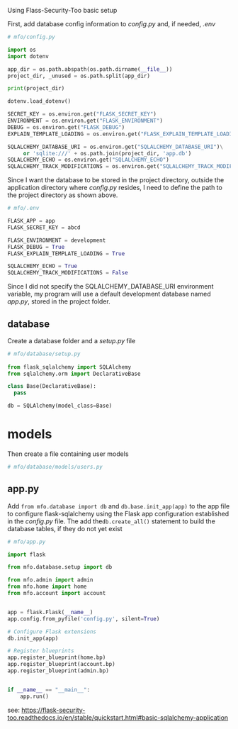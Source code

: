 Using Flass-Security-Too basic setup


First, add database config information to *config.py* and, if needed, *.env*

```python
# mfo/config.py

import os
import dotenv

app_dir = os.path.abspath(os.path.dirname(__file__))
project_dir, _unused = os.path.split(app_dir)

print(project_dir)

dotenv.load_dotenv()

SECRET_KEY = os.environ.get("FLASK_SECRET_KEY")
ENVIRONMENT = os.environ.get("FLASK_ENVIRONMENT")
DEBUG = os.environ.get("FLASK_DEBUG")
EXPLAIN_TEMPLATE_LOADING = os.environ.get("FLASK_EXPLAIN_TEMPLATE_LOADING")

SQLALCHEMY_DATABASE_URI = os.environ.get("SQLALCHEMY_DATABASE_URI")\
     or 'sqlite:///' + os.path.join(project_dir, 'app.db')
SQLALCHEMY_ECHO = os.environ.get("SQLALCHEMY_ECHO")
SQLALCHEMY_TRACK_MODIFICATIONS = os.environ.get("SQLALCHEMY_TRACK_MODIFICATIONS")


```

Since I want the database to be stored in the project directory, outside the application directory where *config.py* resides, I need to define the path to the project directory as shown above.


```python
# mfo/.env

FLASK_APP = app
FLASK_SECRET_KEY = abcd

FLASK_ENVIRONMENT = development
FLASK_DEBUG = True
FLASK_EXPLAIN_TEMPLATE_LOADING = True

SQLALCHEMY_ECHO = True
SQLALCHEMY_TRACK_MODIFICATIONS = False
```

Since I did not specify the SQLALCHEMY_DATABASE_URI environment variable, my program will use a default development database named *app.py*, stored in the project folder.

## database

Create a database folder and a *setup.py* file

```python
# mfo/database/setup.py
 
from flask_sqlalchemy import SQLAlchemy
from sqlalchemy.orm import DeclarativeBase

class Base(DeclarativeBase):
  pass

db = SQLAlchemy(model_class=Base)
```

# models

Then create a file containing user models

```python
# mfo/database/models/users.py


```

## app.py

Add `from mfo.database import db` and `db.base.init_app(app)` to the app file to configure flask-sqlalchemy using the Flask app configuration established in the *config.py* file. The add the`db.create_all()` statement to build the database tables, if they do not yet exist

```python
# mfo/app.py

import flask

from mfo.database.setup import db

from mfo.admin import admin
from mfo.home import home
from mfo.account import account


app = flask.Flask(__name__)
app.config.from_pyfile('config.py', silent=True)

# Configure Flask extensions
db.init_app(app)

# Register blueprints
app.register_blueprint(home.bp)
app.register_blueprint(account.bp)
app.register_blueprint(admin.bp)


if __name__ == "__main__":
    app.run()
```



see:
https://flask-security-too.readthedocs.io/en/stable/quickstart.html#basic-sqlalchemy-application
